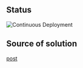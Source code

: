 ## Status

![Continuous Deployment](https://github.com/syang/cache-busting-example/actions/workflows/build.yml/badge.svg)


## Source of solution

[post](https://dev.to/ammartinwala52/clear-cache-on-build-for-react-apps-1k8j)